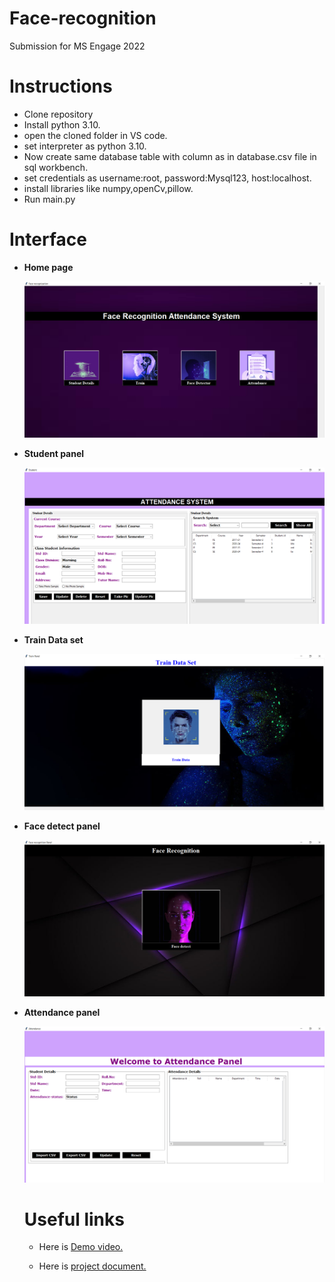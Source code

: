 # Face-recognition
Submission for MS Engage 2022
# Instructions
<ul>
  <li>Clone repository
    <li>Install python 3.10.
      <li>open the cloned folder in VS code.
        <li>set interpreter as python 3.10.
          <li>Now create same database table with column as in database.csv file in sql workbench.
            <li>set credentials as username:root, password:Mysql123, host:localhost.
              <li>install libraries like numpy,openCv,pillow.
                <li>Run main.py
</ul>


# Interface
<ul>
  <li><b>Home page<br></b></li>
  
  
  ![](snapshots/Face%20recognization%205_27_2022%201_36_04%20AM.png )
   <li><b>Student panel<br></b>
     
     
  ![](snapshots/Student%205_27_2022%201_36_59%20AM.png)
   <li><b>Train Data set<br></b>
     
     
  ![](snapshots/Train%20Panel%205_28_2022%203_21_41%20PM.png)
   <li><b>Face detect panel<br></b>
     
     
  ![](snapshots/Face%20recognition%20Panel%205_27_2022%201_36_28%20AM.png)
   <li><b>Attendance panel<br></b>
     
     
   ![](snapshots/Attendance%205_27_2022%201_36_44%20AM.png)
    

     
# Useful links
<ul>
  <li><p>Here is <a href="https://youtu.be/aJLZnDw2ibk"> Demo video.</a></p>
    <li><p>Here is <a href="https://docs.google.com/presentation/d/1WgOGfoLpqmYmkMINEOV_cVMC0IgshS3X6Uq-Rrxupt0/edit?usp=sharing"> project document.</a></p>
</ul>



